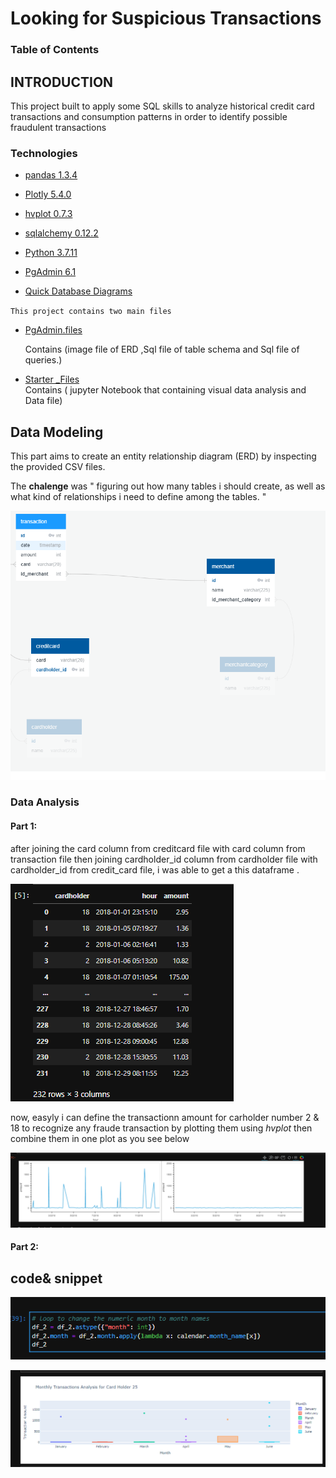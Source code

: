 # Looking for Suspicious Transactions
### Table of Contents
## INTRODUCTION
This project built to  apply some SQL skills to analyze historical credit card transactions and consumption patterns in order to identify possible fraudulent transactions

### Technologies

* [pandas  1.3.4](https://pandas.pydata.org/)
* [Plotly 5.4.0](https://plotly.com/python/)

* [hvplot 0.7.3](https://hvplot.holoviz.org/)
* [sqlalchemy   0.12.2](https://www.sqlalchemy.org/)
* [Python 3.7.11](https://www.python.org/dev/peps/pep-0008/)
* [PgAdmin 6.1 ](https://www.pgadmin.org/)
* [Quick Database Diagrams](https://www.quickdatabasediagrams.com)

 `` This project contains two main files `` 
 
 * [PgAdmin.files](https://github.com/malkawenedal/HOMEWORK-UNIT_7/tree/main/pgAdmin.files) 
  
   Contains (image file of  ERD ,Sql file of  table schema and Sql file of queries.)  
 * [Starter _Files](https://github.com/malkawenedal/HOMEWORK-UNIT_7/tree/main/Starter_Files)  
 Contains ( jupyter Notebook that containing visual data analysis and Data file)


## Data Modeling 
This part aims to create an entity relationship diagram (ERD) by inspecting the provided CSV files.

The **chalenge** was "  figuring  out how many tables i should create, as well as what kind of relationships i need to define among the tables. "

![ERD](Starter_Files\Data\DBD.PNG)


### Data Analysis
#### Part 1:
after joining the card column from creditcard file with card column from transaction file then joining cardholder_id column from cardholder file with cardholder_id from credit_card file, i was able to get  a this  dataframe . 


![DF_1](Starter_Files\Data\DF_1.PNG)  


now, easyly i can define  the transactionn amount for carholder number 2 & 18 to recognize any fraude transaction by plotting them using *hvplot* then combine them in one plot as you see below 

![plot_3](Starter_Files\Data\plot_3.PNG)  

#### Part 2:

## code& snippet 

![code](Starter_Files\Data\code-1.PNG)


![ch_25](Starter_Files\Data\ch_25_plot.PNG)
























